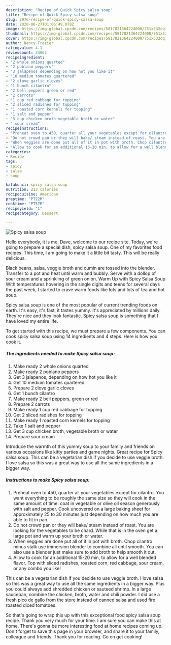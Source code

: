 ```yaml
---
description: "Recipe of Quick Spicy salsa soup"
title: "Recipe of Quick Spicy salsa soup"
slug: 2976-recipe-of-quick-spicy-salsa-soup
date: 2020-06-27T01:06:49.078Z
image: https://img-global.cpcdn.com/recipes/5817821364224000/751x532cq70/spicy-salsa-soup-recipe-main-photo.jpg
thumbnail: https://img-global.cpcdn.com/recipes/5817821364224000/751x532cq70/spicy-salsa-soup-recipe-main-photo.jpg
cover: https://img-global.cpcdn.com/recipes/5817821364224000/751x532cq70/spicy-salsa-soup-recipe-main-photo.jpg
author: Nancy Frazier
ratingvalue: 4.1
reviewcount: 34902
recipeingredient:
- "2 whole onions quarted"
- "2 poblano peppers"
- "3 jalapenos depending on how hot you like it"
- "10 medium tomates quartered"
- "2 clove garlic cloves"
- "1 bunch cilantro"
- "2 bell peppers green or red"
- "2 carrots"
- "1 cup red cabbage for topping"
- "2 sliced radishes for topping"
- "1 roasted corn kernels for topping"
- "1 salt and pepper"
- "3 cup chicken broth vegetable broth or water"
- " sour cream"
recipeinstructions:
- "Preheat oven to 450, quarter all your vegetables except for cilantro. You want everything to be roughly the same size so they will cook in the same amount of time. coat in vegetable or olive oil season generously with salt and pepper. Cook uncovered on a large baking sheet for approximately 25 to 30 minutes just depending on how much you are able to fit in pan."
- "Do not crowd pan or they will bake/ steam instead of roast. You are looking for the vegetables to be chard. While that is in the oven get a large pot and warm up your broth or water."
- "When veggies are done put all of it in pot with broth. Chop cilantro minus stalk use immersion blender to combine all until smooth. You can also use a blender just make sure to add broth to help smooth it out."
- "Allow to cook for an additional 15-20 min, to allow for a well blended flavor. Top with sliced radishes, roasted corn, red cabbage, sour cream, or any combo you like!"
categories:
- Recipe
tags:
- spicy
- salsa
- soup

katakunci: spicy salsa soup 
nutrition: 213 calories
recipecuisine: American
preptime: "PT22M"
cooktime: "PT57M"
recipeyield: "1"
recipecategory: Dessert

---
```



![Spicy salsa soup](https://img-global.cpcdn.com/recipes/5817821364224000/751x532cq70/spicy-salsa-soup-recipe-main-photo.jpg)

Hello everybody, it is me, Dave, welcome to our recipe site. Today, we're going to prepare a special dish, spicy salsa soup. One of my favorites food recipes. This time, I am going to make it a little bit tasty. This will be really delicious.

Black beans, salsa, veggie broth and cumin are tossed into the blender. Transfer to a pot and heat until warm and bubbly. Serve with a dollop of sour cream and a sprinkling of green onion. Warm Up with Spicy Salsa Soup With temperatures hovering in the single digits and teens for several days the past week, I started to crave warm foods like lots and lots of tea and hot soup.

Spicy salsa soup is one of the most popular of current trending foods on earth. It's easy, it's fast, it tastes yummy. It's appreciated by millions daily. They're nice and they look fantastic. Spicy salsa soup is something that I have loved my entire life.


To get started with this recipe, we must prepare a few components. You can cook spicy salsa soup using 14 ingredients and 4 steps. Here is how you cook it.

<!--inarticleads1-->

##### The ingredients needed to make Spicy salsa soup:

1. Make ready 2 whole onions quarted
1. Make ready 2 poblano peppers
1. Get 3 jalapenos, depending on how hot you like it
1. Get 10 medium tomates quartered
1. Prepare 2 clove garlic cloves
1. Get 1 bunch cilantro
1. Make ready 2 bell peppers, green or red
1. Prepare 2 carrots
1. Make ready 1 cup red cabbage for topping
1. Get 2 sliced radishes for topping
1. Make ready 1 roasted corn kernels for topping
1. Take 1 salt and pepper
1. Get 3 cup chicken broth, vegetable broth or water
1. Prepare  sour cream


Introduce the warmth of this yummy soup to your family and friends on various occasions like kitty parties and game nights. Great recipe for Spicy salsa soup. This can be a vegetarian dish if you decide to use veggie broth. I love salsa so this was a great way to use all the same ingredients in a bigger way. 

<!--inarticleads2-->

##### Instructions to make Spicy salsa soup:

1. Preheat oven to 450, quarter all your vegetables except for cilantro. You want everything to be roughly the same size so they will cook in the same amount of time. coat in vegetable or olive oil season generously with salt and pepper. Cook uncovered on a large baking sheet for approximately 25 to 30 minutes just depending on how much you are able to fit in pan.
1. Do not crowd pan or they will bake/ steam instead of roast. You are looking for the vegetables to be chard. While that is in the oven get a large pot and warm up your broth or water.
1. When veggies are done put all of it in pot with broth. Chop cilantro minus stalk use immersion blender to combine all until smooth. You can also use a blender just make sure to add broth to help smooth it out.
1. Allow to cook for an additional 15-20 min, to allow for a well blended flavor. Top with sliced radishes, roasted corn, red cabbage, sour cream, or any combo you like!


This can be a vegetarian dish if you decide to use veggie broth. I love salsa so this was a great way to use all the same ingredients in a bigger way. Plus you could always add shredded chicken or sauteed shrimp. In a large saucepan, combine the chicken, broth, water and chili powder. I did use a fresh pico de gallo from the store instead of canned salsa and used fire roasted diced tomatoes. 

So that's going to wrap this up with this exceptional food spicy salsa soup recipe. Thank you very much for your time. I am sure you can make this at home. There's gonna be more interesting food at home recipes coming up. Don't forget to save this page in your browser, and share it to your family, colleague and friends. Thank you for reading. Go on get cooking!

